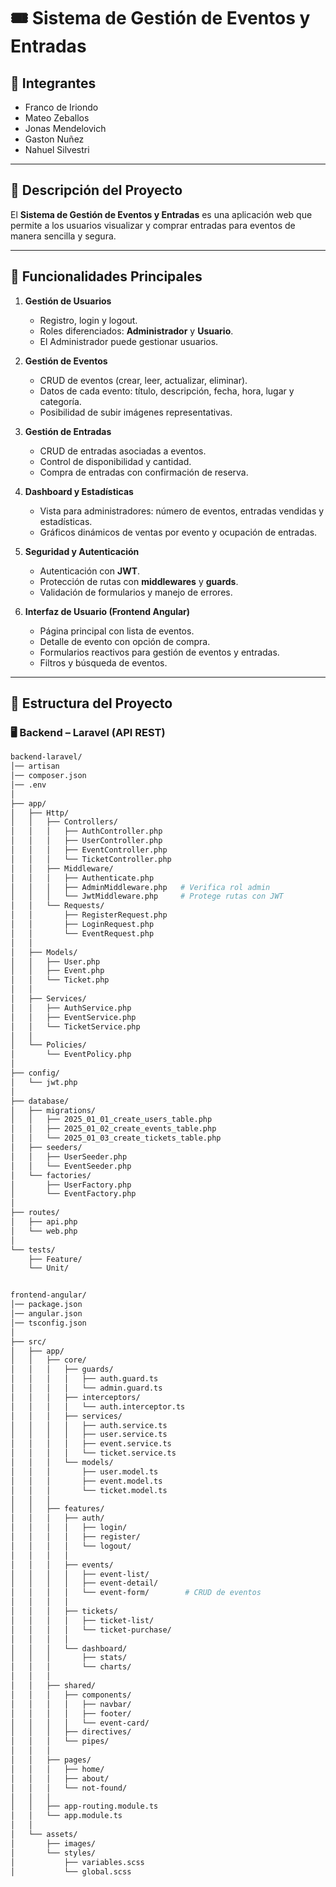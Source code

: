 # 🎟️ Sistema de Gestión de Eventos y Entradas

## 👥 Integrantes
- Franco de Iriondo  
- Mateo Zeballos  
- Jonas Mendelovich  
- Gaston Nuñez  
- Nahuel Silvestri  

---

## 📌 Descripción del Proyecto
El **Sistema de Gestión de Eventos y Entradas** es una aplicación web que permite a los usuarios visualizar y comprar entradas para eventos de manera sencilla y segura.  

---

## 🚀 Funcionalidades Principales
1. **Gestión de Usuarios**
   - Registro, login y logout.
   - Roles diferenciados: **Administrador** y **Usuario**.
   - El Administrador puede gestionar usuarios.

2. **Gestión de Eventos**
   - CRUD de eventos (crear, leer, actualizar, eliminar).
   - Datos de cada evento: título, descripción, fecha, hora, lugar y categoría.
   - Posibilidad de subir imágenes representativas.

3. **Gestión de Entradas**
   - CRUD de entradas asociadas a eventos.
   - Control de disponibilidad y cantidad.
   - Compra de entradas con confirmación de reserva.

4. **Dashboard y Estadísticas**
   - Vista para administradores: número de eventos, entradas vendidas y estadísticas.
   - Gráficos dinámicos de ventas por evento y ocupación de entradas.

5. **Seguridad y Autenticación**
   - Autenticación con **JWT**.
   - Protección de rutas con **middlewares** y **guards**.
   - Validación de formularios y manejo de errores.

6. **Interfaz de Usuario (Frontend Angular)**
   - Página principal con lista de eventos.
   - Detalle de evento con opción de compra.
   - Formularios reactivos para gestión de eventos y entradas.
   - Filtros y búsqueda de eventos.

---

## 📂 Estructura del Proyecto

### 🖥️ Backend – Laravel (API REST)

```bash
backend-laravel/
│── artisan
│── composer.json
│── .env
│
├── app/
│   ├── Http/
│   │   ├── Controllers/
│   │   │   ├── AuthController.php
│   │   │   ├── UserController.php
│   │   │   ├── EventController.php
│   │   │   └── TicketController.php
│   │   ├── Middleware/
│   │   │   ├── Authenticate.php
│   │   │   ├── AdminMiddleware.php   # Verifica rol admin
│   │   │   └── JwtMiddleware.php     # Protege rutas con JWT
│   │   └── Requests/
│   │       ├── RegisterRequest.php
│   │       ├── LoginRequest.php
│   │       └── EventRequest.php
│   │
│   ├── Models/
│   │   ├── User.php
│   │   ├── Event.php
│   │   └── Ticket.php
│   │
│   ├── Services/
│   │   ├── AuthService.php
│   │   ├── EventService.php
│   │   └── TicketService.php
│   │
│   └── Policies/
│       └── EventPolicy.php
│
├── config/
│   └── jwt.php
│
├── database/
│   ├── migrations/
│   │   ├── 2025_01_01_create_users_table.php
│   │   ├── 2025_01_02_create_events_table.php
│   │   └── 2025_01_03_create_tickets_table.php
│   ├── seeders/
│   │   ├── UserSeeder.php
│   │   └── EventSeeder.php
│   └── factories/
│       ├── UserFactory.php
│       └── EventFactory.php
│
├── routes/
│   ├── api.php
│   └── web.php
│
└── tests/
    ├── Feature/
    └── Unit/


frontend-angular/
│── package.json
│── angular.json
│── tsconfig.json
│
├── src/
│   ├── app/
│   │   ├── core/
│   │   │   ├── guards/
│   │   │   │   ├── auth.guard.ts
│   │   │   │   └── admin.guard.ts
│   │   │   ├── interceptors/
│   │   │   │   └── auth.interceptor.ts
│   │   │   ├── services/
│   │   │   │   ├── auth.service.ts
│   │   │   │   ├── user.service.ts
│   │   │   │   ├── event.service.ts
│   │   │   │   └── ticket.service.ts
│   │   │   └── models/
│   │   │       ├── user.model.ts
│   │   │       ├── event.model.ts
│   │   │       └── ticket.model.ts
│   │   │
│   │   ├── features/
│   │   │   ├── auth/
│   │   │   │   ├── login/
│   │   │   │   ├── register/
│   │   │   │   └── logout/
│   │   │   │
│   │   │   ├── events/
│   │   │   │   ├── event-list/
│   │   │   │   ├── event-detail/
│   │   │   │   └── event-form/        # CRUD de eventos
│   │   │   │
│   │   │   ├── tickets/
│   │   │   │   ├── ticket-list/
│   │   │   │   └── ticket-purchase/
│   │   │   │
│   │   │   └── dashboard/
│   │   │       ├── stats/
│   │   │       └── charts/
│   │   │
│   │   ├── shared/
│   │   │   ├── components/
│   │   │   │   ├── navbar/
│   │   │   │   ├── footer/
│   │   │   │   └── event-card/
│   │   │   ├── directives/
│   │   │   └── pipes/
│   │   │
│   │   ├── pages/
│   │   │   ├── home/
│   │   │   ├── about/
│   │   │   └── not-found/
│   │   │
│   │   ├── app-routing.module.ts
│   │   └── app.module.ts
│   │
│   └── assets/
│       ├── images/
│       └── styles/
│           ├── variables.scss
│           └── global.scss
